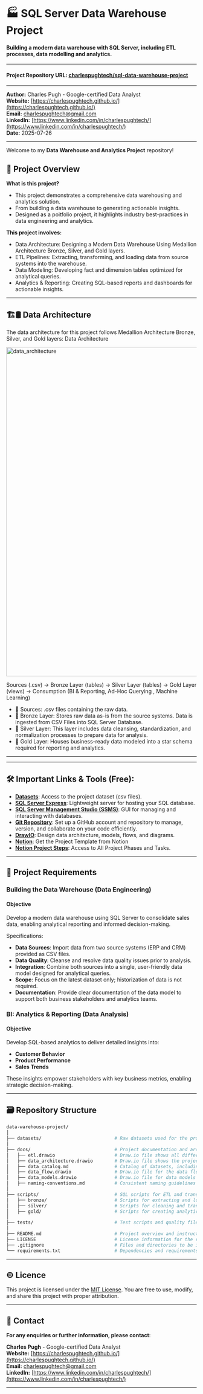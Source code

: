 # 🏭 SQL Server Data Warehouse Project 
#### Building a modern data warehouse with SQL Server, including ETL processes, data modelling and analytics.

---

#### Project Repository URL: [charlespughtech/sql-data-warehouse-project](https://github.com/charlespughtech/sql-data-warehouse-project) 

---

**Author:** Charles Pugh - Google-certified Data Analyst   
**Website:** [https://charlespughtech.github.io/](https://charlespughtech.github.io/)  
**Email:** [charlespughtech@gmail.com](mailto:charlespughtech@gmail.com)  
**LinkedIn:** [https://www.linkedin.com/in/charlespughtech/](https://www.linkedin.com/in/charlespughtech/)  
**Date:** 2025-07-26

---

Welcome to my **Data Warehouse and Analytics Project** repository!   

## 📖 Project Overview

**What is this project?**
- This project demonstrates a comprehensive data warehousing and analytics solution.
- From building a data warehouse to generating actionable insights.
- Designed as a poitfolio project, it highlights industry best-practices in data engineering and analytics.

**This project involves:**
- Data Architecture: Designing a Modern Data Warehouse Using Medallion Architecture Bronze, Silver, and Gold layers.
- ETL Pipelines: Extracting, transforming, and loading data from source systems into the warehouse.
- Data Modeling: Developing fact and dimension tables optimized for analytical queries.
- Analytics & Reporting: Creating SQL-based reports and dashboards for actionable insights.

---

## 🏗️🛢 Data Architecture
The data architecture for this project follows Medallion Architecture Bronze, Silver, and Gold layers: Data Architecture

<img width="1174" height="872" alt="data_architecture" src="https://github.com/user-attachments/assets/9b239d78-dc16-4c89-85d2-9986458d8b8a" />  

Sources (.csv) → Bronze Layer (tables) → Silver Layer (tables) → Gold Layer (views) → Consumption (BI & Reporting, Ad-Hoc Querying , Machine Learning)  

- 📄 Sources: .csv files containing the raw data.  
- 🥉 Bronze Layer: Stores raw data as-is from the source systems. Data is ingested from CSV Files into SQL Server Database.     
- 🥈 Silver Layer: This layer includes data cleansing, standardization, and normalization processes to prepare data for analysis.     
- 🥇 Gold Layer: Houses business-ready data modeled into a star schema required for reporting and analytics.

---
---

## 🛠️ Important Links & Tools (Free):
- [**Datasets**](https://github.com/charlespughtech/sql-data-warehouse-project/tree/main/datasets): Access to the project dataset (csv files).
- [**SQL Server Express**](https://www.microsoft.com/en-us/sql-server/sql-server-downloads): Lightweight server for hosting your SQL database.
- [**SQL Server Management Studio (SSMS)**](https://learn.microsoft.com/en-us/ssms/install/install?view=sql-server-ver16): GUI for managing and interacting with databases.
- [**Git Repository**](https://github.com): Set up a GitHub account and repository to manage, version, and collaborate on your code efficiently.
- [**DrawIO**](https://www.drawio.com/): Design data architecture, models, flows, and diagrams.
- [**Notion**](https://www.notion.com/): Get the Project Template from Notion
- [**Notion Project Steps**](https://thankful-pangolin-2ca.notion.site/SQL-Data-Warehouse-Project-16ed041640ef80489667cfe2f380b269): Access to All Project Phases and Tasks.

---

## 🚀 Project Requirements
### Building the Data Warehouse (Data Engineering)
#### Objective
Develop a modern data warehouse using SQL Server to consolidate sales data, enabling analytical reporting and informed decision-making.

Specifications:
- **Data Sources**: Import data from two source systems (ERP and CRM) provided as CSV files.
- **Data Quality**: Cleanse and resolve data quality issues prior to analysis.
- **Integration**: Combine both sources into a single, user-friendly data model designed for analytical queries.
- **Scope**: Focus on the latest dataset only; historization of data is not required.
- **Documentation**: Provide clear documentation of the data model to support both business stakeholders and analytics teams.


### BI: Analytics & Reporting (Data Analysis)
#### Objective
Develop SQL-based analytics to deliver detailed insights into:
- **Customer Behavior**
- **Product Performance**
- **Sales Trends**

These insights empower stakeholders with key business metrics, enabling strategic decision-making.

---
## 🗃️ Repository Structure
```bash
data-warehouse-project/
│
├── datasets/                           # Raw datasets used for the project (ERP and CRM data)
│
├── docs/                               # Project documentation and architecture details
│   ├── etl.drawio                      # Draw.io file shows all different techniquies and methods of ETL
│   ├── data_architecture.drawio        # Draw.io file shows the project's architecture
│   ├── data_catalog.md                 # Catalog of datasets, including field descriptions and metadata
│   ├── data_flow.drawio                # Draw.io file for the data flow diagram
│   ├── data_models.drawio              # Draw.io file for data models (star schema)
│   ├── naming-conventions.md           # Consistent naming guidelines for tables, columns, and files
│
├── scripts/                            # SQL scripts for ETL and transformations
│   ├── bronze/                         # Scripts for extracting and loading raw data
│   ├── silver/                         # Scripts for cleaning and transforming data
│   ├── gold/                           # Scripts for creating analytical models
│
├── tests/                              # Test scripts and quality files
│
├── README.md                           # Project overview and instructions
├── LICENSE                             # License information for the repository
├── .gitignore                          # Files and directories to be ignored by Git
└── requirements.txt                    # Dependencies and requirements for the project
```

---

## © Licence

This project is licensed under the [MIT License](https://github.com/charlespughtech/sql-data-warehouse-project/blob/main/LICENSE). You are free to use, modify, and share this project with proper attribution.

---

## 📩 Contact

**For any enquiries or further information, please contact**:

**Charles Pugh** - Google-certified Data Analyst  
**Website:** [https://charlespughtech.github.io/](https://charlespughtech.github.io/)  
**Email:** [charlespughtech@gmail.com](mailto:charlespughtech@gmail.com)  
**LinkedIn:** [https://www.linkedin.com/in/charlespughtech/](https://www.linkedin.com/in/charlespughtech/)

---
